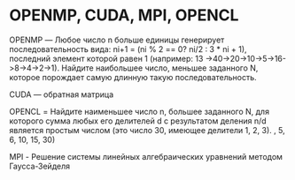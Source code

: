 # OPENMP, CUDA, MPI, OPENCL

OPENMP — Любое число n больше единицы генерирует последовательность вида: ni+1 = (ni % 2 == 0? ni/2 : 3 * ni + 1), последний элемент которой равен 1 (например: 13 ->40->20->10->5->16->8->4->2->1). Найдите наибольшее число, меньшее заданного N, которое порождает самую длинную такую ​​последовательность.

CUDA — обратная матрица

OPENCL = Найдите наименьшее число n, большее заданного N, для которого сумма любых его делителей d с результатом деления n/d является простым числом (это число 30, имеющее делители 1, 2, 3). , 5, 6, 10, 15, 30)

MPI - Решение системы линейных алгебраических уравнений методом Гаусса-Зейделя
